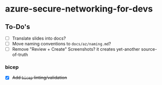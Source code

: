 # azure-secure-networking-for-devs

## To-Do's

- [ ] Translate slides into docs?
- [ ] Move naming conventions to `docs/az/naming.md`?
- [ ] Remove "Review + Create" Screenshots? it creates yet-another source-of-truth

### bicep

- [x] ~~Add `bicep` linting/validation~~
